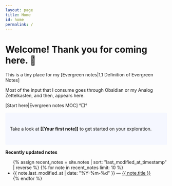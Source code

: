```yaml
---
layout: page
title: Home
id: home
permalink: /
---
```


# Welcome! Thank you for coming here. 🌱

This is a tiny place for my [Evergreen notes|1,1 Definition of Evergreen Notes]

Most of the input that I consume goes through Obsidian or my Analog Zettelkasten, and then, appears here.

[Start here|Evergreen notes MOC] °□°

<p style="padding: 3em 1em; background: #f5f7ff; border-radius: 4px;">
  Take a look at <span style="font-weight: bold">[[Your first note]]</span> to get started on your exploration.
</p>


<strong>Recently updated notes</strong>

<ul>
  {% assign recent_notes = site.notes | sort: "last_modified_at_timestamp" | reverse %}
  {% for note in recent_notes limit: 10 %}
    <li>
      {{ note.last_modified_at | date: "%Y-%m-%d" }} — <a class="internal-link" href="{{ site.baseurl }}{{ note.url }}">{{ note.title }}</a>
    </li>
  {% endfor %}
</ul>

<style>
  .wrapper {
    max-width: 46em;
  }
</style>
